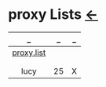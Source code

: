# proxy Lists  [←](../index.md)

| _ | _ | _ |
|:---:|:---:|:---:|
| [proxy.list](proxy.list.txt) | []() | []() |
| []() | []() | []() |
| []() | []() | []() |
| lucy | 25 | X |
